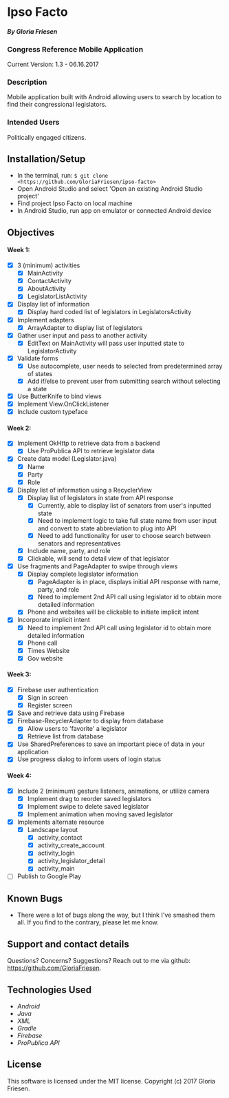 # Ipso Facto

#### _By Gloria Friesen_

### Congress Reference Mobile Application
Current Version: 1.3 - 06.16.2017

### Description

Mobile application built with Android allowing users to search by location to find their congressional legislators.

### Intended Users

Politically engaged citizens.

## Installation/Setup

* In the terminal, run: `$ git clone <https://github.com/GloriaFriesen/ipso-facto>`
* Open Android Studio and select 'Open an existing Android Studio project'
* Find project Ipso Facto on local machine
* In Android Studio, run app on emulator or connected Android device

## Objectives

#### Week 1:
- [x] 3 (minimum) activities
  - [x] MainActivity
  - [x] ContactActivity
  - [x] AboutActivity
  - [x] LegislatorListActivity
- [X] Display list of information
  - [X] Display hard coded list of legislators in LegislatorsActivity
- [X] Implement adapters
  - [X] ArrayAdapter to display list of legislators
- [X] Gather user input and pass to another activity
  - [X] EditText on MainActivity will pass user inputted state to LegislatorActivity
- [X] Validate forms
  - [X] Use autocomplete, user needs to selected from predetermined array of states
  - [X] Add if/else to prevent user from submitting search without selecting a state
- [x] Use ButterKnife to bind views
- [x] Implement View.OnClickListener
- [X] Include custom typeface

#### Week 2:
- [X] Implement OkHttp to retrieve data from a backend
  - [X] Use ProPublica API to retrieve legislator data
- [X] Create data model (Legislator.java)
    - [X] Name
    - [X] Party
    - [X] Role
- [X] Display list of information using a RecyclerView
    - [X] Display list of legislators in state from API response
       - [X] Currently, able to display list of senators from user's inputted state
       - [X] Need to implement logic to take full state name from user input and convert to state abbreviation to plug into API
       - [X] Need to add functionality for user to choose search between senators and representatives
    - [X] Include name, party, and role
    - [X] Clickable, will send to detail view of that legislator
- [X] Use fragments and PageAdapter to swipe through views
    - [X] Display complete legislator information
        - [X] PageAdapter is in place, displays initial API response with name, party, and role
        - [X] Need to implement 2nd API call using legislator id to obtain more detailed information
    - [X] Phone and websites will be clickable to initiate implicit intent
- [X] Incorporate implicit intent
    - [X] Need to implement 2nd API call using legislator id to obtain more detailed information
    - [X] Phone call
    - [X] Times Website
    - [X] Gov website

#### Week 3:
- [X] Firebase user authentication
    - [X] Sign in screen
    - [X] Register screen
- [X] Save and retrieve data using Firebase
- [X] Firebase-RecyclerAdapter to display from database
    - [X] Allow users to 'favorite' a legislator
    - [X] Retrieve list from database
- [X] Use SharedPreferences to save an important piece of data in your application
- [X] Use progress dialog to inform users of login status

#### Week 4:
- [X] Include 2 (minimum) gesture listeners, animations, or utilize camera
  - [X] Implement drag to reorder saved legislators
  - [X] Implement swipe to delete saved legislator
  - [X] Implement animation when moving saved legislator
- [X] Implements alternate resource
    - [X] Landscape layout
        - [X] activity_contact
        - [X] activity_create_account
        - [X] activity_login
        - [X] activity_legislator_detail
        - [x] activity_main
- [ ] Publish to Google Play

## Known Bugs
* There were a lot of bugs along the way, but I think I've smashed them all. If you find to the contrary, please let me know.

## Support and contact details
Questions? Concerns? Suggestions? Reach out to me via github: <https://github.com/GloriaFriesen>.

## Technologies Used
* _Android_
* _Java_
* _XML_
* _Gradle_
* _Firebase_
* _ProPublica API_

## License
This software is licensed under the MIT license.
Copyright (c) 2017 Gloria Friesen.
